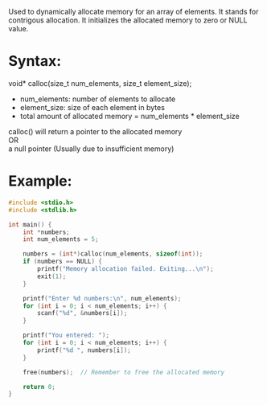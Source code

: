 Used to dynamically allocate memory for an array of elements. It stands for 
contrigous allocation. It initializes the allocated memory to zero or NULL value.  
  
# Syntax:  
void* calloc(size_t num_elements, size_t element_size);  
  
- num_elements: number of elements to allocate 
- element_size: size of each element in bytes
- total amount of allocated memory = num_elements * element_size

calloc() will return a pointer to the allocated memory  
OR  
a null pointer (Usually due to insufficient memory)

# Example:
```c
#include <stdio.h>
#include <stdlib.h>

int main() {
    int *numbers;
    int num_elements = 5;

    numbers = (int*)calloc(num_elements, sizeof(int));
    if (numbers == NULL) {
        printf("Memory allocation failed. Exiting...\n");
        exit(1);
    }

    printf("Enter %d numbers:\n", num_elements);
    for (int i = 0; i < num_elements; i++) {
        scanf("%d", &numbers[i]);
    }

    printf("You entered: ");
    for (int i = 0; i < num_elements; i++) {
        printf("%d ", numbers[i]);
    }

    free(numbers);  // Remember to free the allocated memory

    return 0;
}
```
